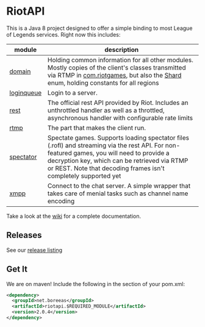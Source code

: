 # RiotAPI

This is a Java 8 project designed to offer a simple binding to most League of Legends services. Right now this includes:

| module | description |
|--------|-------------|
|[domain](https://github.com/loldevs/riotapi/wiki/domain) | Holding common information for all other modules. Mostly copies of the client's classes transmitted via RTMP in [com.riotgames](../tree/master/domain/src/main/java/net/boreeas/riotapi/com/riotgames), but also the [Shard](../blob/master/domain/src/main/java/net/boreeas/riotapi/Shard.java) enum, holding constants for all regions |
|[loginqueue](https://github.com/loldevs/riotapi/wiki/loginqueue) | Login to a server. |
|[rest](https://github.com/loldevs/riotapi/wiki/rest) | The official rest API provided by Riot. Includes an unthrottled handler as well as a throttled, asynchronous handler with configurable rate limits |
|[rtmp](https://github.com/loldevs/riotapi/wiki/rtmp) | The part that makes the client run. |
|[spectator](https://github.com/loldevs/riotapi/wiki/spectator) | Spectate games. Supports loading spectator files (.rofl) and streaming via the rest API. For non-featured games, you will need to provide a decryption key, which can be retrieved via RTMP or REST. Note that decoding frames isn't completely supported yet |
|[xmpp](https://github.com/loldevs/riotapi/wiki/xmpp) | Connect to the chat server. A simple wrapper that takes care of menial tasks such as channel name encoding |

Take a look at the [wiki](https://github.com/loldevs/riotapi/wiki) for a complete documentation.

## Releases
See our [release listing](https://github.com/loldevs/riotapi/releases)

## Get It
We are on maven! Include the following in the <dependencies> section of your pom.xml:
```xml
<dependency>
  <groupId>net.boreeas</groupId>
  <artifactId>riotapi.$REQUIRED_MODULE</artifactId>
  <version>2.0.4</version>
</dependency>
```

